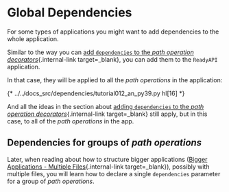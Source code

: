 # Global Dependencies

For some types of applications you might want to add dependencies to the whole application.

Similar to the way you can [add `dependencies` to the *path operation decorators*](dependencies-in-path-operation-decorators.md){.internal-link target=_blank}, you can add them to the `ReadyAPI` application.

In that case, they will be applied to all the *path operations* in the application:

{* ../../docs_src/dependencies/tutorial012_an_py39.py hl[16] *}

And all the ideas in the section about [adding `dependencies` to the *path operation decorators*](dependencies-in-path-operation-decorators.md){.internal-link target=_blank} still apply, but in this case, to all of the *path operations* in the app.

## Dependencies for groups of *path operations*

Later, when reading about how to structure bigger applications ([Bigger Applications - Multiple Files](../../tutorial/bigger-applications.md){.internal-link target=_blank}), possibly with multiple files, you will learn how to declare a single `dependencies` parameter for a group of *path operations*.
